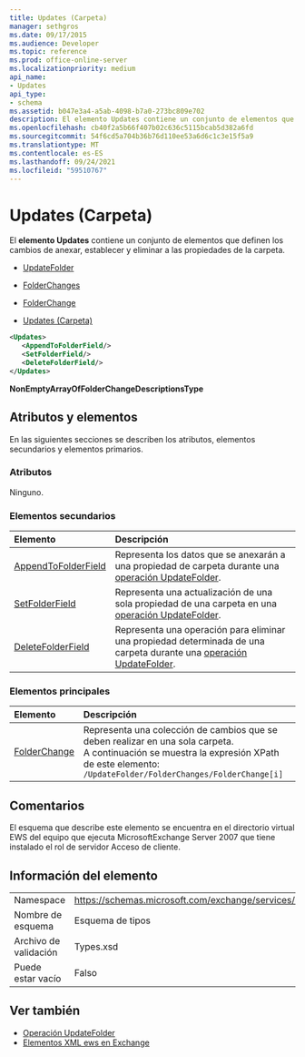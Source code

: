 ```yaml
---
title: Updates (Carpeta)
manager: sethgros
ms.date: 09/17/2015
ms.audience: Developer
ms.topic: reference
ms.prod: office-online-server
ms.localizationpriority: medium
api_name:
- Updates
api_type:
- schema
ms.assetid: b047e3a4-a5ab-4098-b7a0-273bc809e702
description: El elemento Updates contiene un conjunto de elementos que definen los cambios de anexar, establecer y eliminar a las propiedades de la carpeta.
ms.openlocfilehash: cb40f2a5b66f407b02c636c5115bcab5d382a6fd
ms.sourcegitcommit: 54f6cd5a704b36b76d110ee53a6d6c1c3e15f5a9
ms.translationtype: MT
ms.contentlocale: es-ES
ms.lasthandoff: 09/24/2021
ms.locfileid: "59510767"
---
```

# <a name="updates-folder"></a>Updates (Carpeta)

El **elemento Updates** contiene un conjunto de elementos que definen los cambios de anexar, establecer y eliminar a las propiedades de la carpeta. 
  
- [UpdateFolder](updatefolder.md)
  
- [FolderChanges](folderchanges.md)
  
- [FolderChange](folderchange.md)
  
- [Updates (Carpeta)](updates-folder.md)
  
```xml
<Updates>
   <AppendToFolderField/>
   <SetFolderField/>
   <DeleteFolderField/>
</Updates>
```

**NonEmptyArrayOfFolderChangeDescriptionsType**

## <a name="attributes-and-elements"></a>Atributos y elementos

En las siguientes secciones se describen los atributos, elementos secundarios y elementos primarios.
  
### <a name="attributes"></a>Atributos

Ninguno.
  
### <a name="child-elements"></a>Elementos secundarios

|**Elemento**|**Descripción**|
|:-----|:-----|
|[AppendToFolderField](appendtofolderfield.md) <br/> |Representa los datos que se anexarán a una propiedad de carpeta durante una [operación UpdateFolder](updatefolder-operation.md).  <br/> |
|[SetFolderField](setfolderfield.md) <br/> |Representa una actualización de una sola propiedad de una carpeta en una [operación UpdateFolder](updatefolder-operation.md).  <br/> |
|[DeleteFolderField](deletefolderfield.md) <br/> |Representa una operación para eliminar una propiedad determinada de una carpeta durante una [operación UpdateFolder](updatefolder-operation.md).  <br/> |
   
### <a name="parent-elements"></a>Elementos principales

|**Elemento**|**Descripción**|
|:-----|:-----|
|[FolderChange](folderchange.md) <br/> |Representa una colección de cambios que se deben realizar en una sola carpeta.  <br/> A continuación se muestra la expresión XPath de este elemento:  `/UpdateFolder/FolderChanges/FolderChange[i]` <br/> |
   
## <a name="remarks"></a>Comentarios

El esquema que describe este elemento se encuentra en el directorio virtual EWS del equipo que ejecuta MicrosoftExchange Server 2007 que tiene instalado el rol de servidor Acceso de cliente.
  
## <a name="element-information"></a>Información del elemento

|||
|:-----|:-----|
|Namespace  <br/> |https://schemas.microsoft.com/exchange/services/2006/types  <br/> |
|Nombre de esquema  <br/> |Esquema de tipos  <br/> |
|Archivo de validación  <br/> |Types.xsd  <br/> |
|Puede estar vacío  <br/> |Falso  <br/> |
   
## <a name="see-also"></a>Ver también

- [Operación UpdateFolder](updatefolder-operation.md)
- [Elementos XML ews en Exchange](ews-xml-elements-in-exchange.md)

